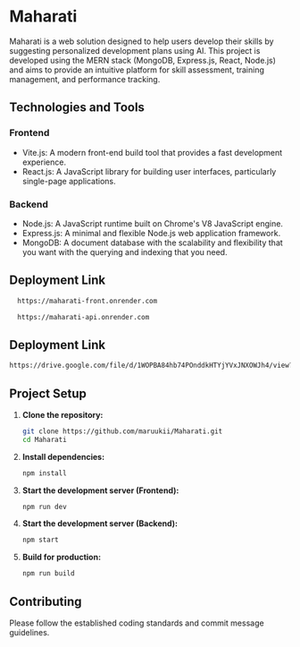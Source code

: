 # Maharati

Maharati is a web solution designed to help users develop their skills by suggesting personalized development plans using AI. This project is developed using the MERN stack (MongoDB, Express.js, React, Node.js) and aims to provide an intuitive platform for skill assessment, training management, and performance tracking.

## Technologies and Tools

### Frontend

- Vite.js: A modern front-end build tool that provides a fast development experience.
- React.js: A JavaScript library for building user interfaces, particularly single-page applications.

### Backend

- Node.js: A JavaScript runtime built on Chrome's V8 JavaScript engine.
- Express.js: A minimal and flexible Node.js web application framework.
- MongoDB: A document database with the scalability and flexibility that you want with the querying and indexing that you need.

## Deployment Link

```bash
  https://maharati-front.onrender.com
```

```bash
  https://maharati-api.onrender.com
```
## Deployment Link
```bash
https://drive.google.com/file/d/1WOPBA84hb74POnddkHTYjYVxJNXOWJh4/view?usp=drive_link
```
## Project Setup

1. **Clone the repository:**

   ```bash
   git clone https://github.com/maruukii/Maharati.git
   cd Maharati
   ```

2. **Install dependencies:**

   ```bash
   npm install
   ```

3. **Start the development server (Frontend):**

   ```bash
   npm run dev
   ```

4. **Start the development server (Backend):**

   ```bash
   npm start
   ```

5. **Build for production:**

   ```bash
   npm run build
   ```

## Contributing

Please follow the established coding standards and commit message guidelines.
